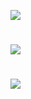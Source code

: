 ![](https://aniyuki.com/wp-content/uploads/2021/07/aniyuki-anime-gif-kiss-58.gif)
# [![](https://img.youtube.com/vi/wqXKtsXpp2A/maxresdefault.jpg)](https://www.youtube.com/watch?v=wqXKtsXpp2A)
# [![](https://img.youtube.com/vi/GedxiD-AWX0/sddefault.jpg)](https://www.youtube.com/watch?v=GedxiD-AWX0)
